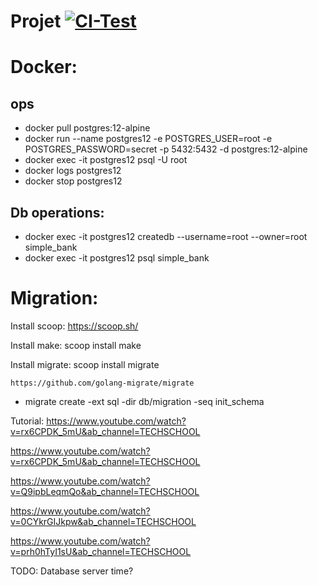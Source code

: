 # Projet [![CI-Test](https://github.com/NicolasMartino/simplebank/actions/workflows/ci.yaml/badge.svg?branch=master&event=push)](https://github.com/NicolasMartino/simplebank/actions/workflows/ci.yaml)

# Docker: 
## ops
- docker pull postgres:12-alpine
- docker run --name postgres12 -e POSTGRES_USER=root -e POSTGRES_PASSWORD=secret -p 5432:5432 -d postgres:12-alpine
- docker exec -it postgres12 psql -U root
- docker logs postgres12
- docker stop postgres12
## Db operations:
- docker exec -it postgres12 createdb --username=root --owner=root simple_bank
- docker exec -it postgres12 psql simple_bank

# Migration:
Install scoop: https://scoop.sh/

Install make: scoop install make

Install migrate: scoop install migrate

    https://github.com/golang-migrate/migrate

- migrate create -ext sql -dir db/migration -seq init_schema

Tutorial:
https://www.youtube.com/watch?v=rx6CPDK_5mU&ab_channel=TECHSCHOOL

https://www.youtube.com/watch?v=rx6CPDK_5mU&ab_channel=TECHSCHOOL

https://www.youtube.com/watch?v=Q9ipbLeqmQo&ab_channel=TECHSCHOOL

https://www.youtube.com/watch?v=0CYkrGIJkpw&ab_channel=TECHSCHOOL

https://www.youtube.com/watch?v=prh0hTyI1sU&ab_channel=TECHSCHOOL

TODO:
Database server time?